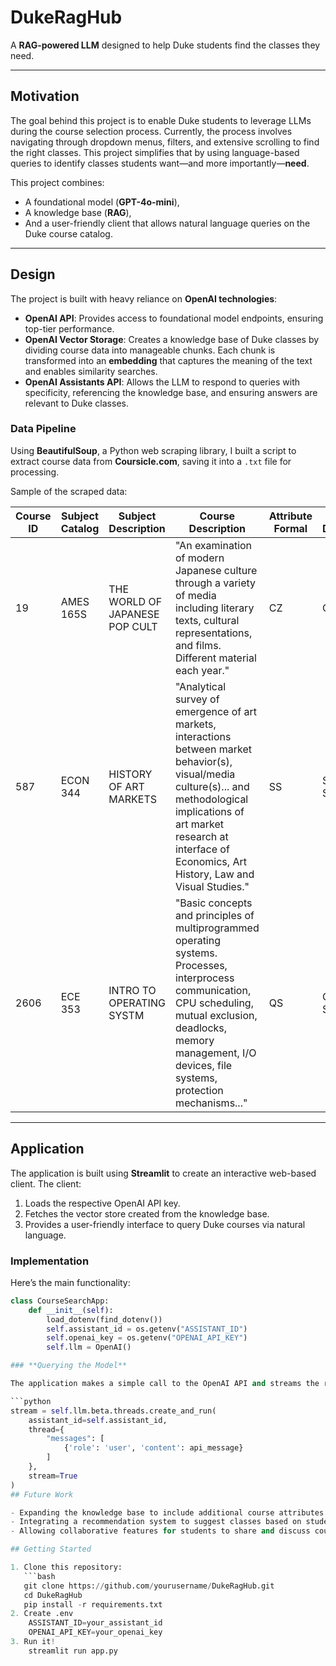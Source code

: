 # DukeRagHub

A **RAG-powered LLM** designed to help Duke students find the classes they need.

---

## **Motivation**

The goal behind this project is to enable Duke students to leverage LLMs during the course selection process. Currently, the process involves navigating through dropdown menus, filters, and extensive scrolling to find the right classes. This project simplifies that by using language-based queries to identify classes students want—and more importantly—**need**.

This project combines:
- A foundational model (**GPT-4o-mini**),
- A knowledge base (**RAG**),
- And a user-friendly client that allows natural language queries on the Duke course catalog.

---

## **Design**

The project is built with heavy reliance on **OpenAI technologies**:
- **OpenAI API**: Provides access to foundational model endpoints, ensuring top-tier performance.
- **OpenAI Vector Storage**: Creates a knowledge base of Duke classes by dividing course data into manageable chunks. Each chunk is transformed into an **embedding** that captures the meaning of the text and enables similarity searches.
- **OpenAI Assistants API**: Allows the LLM to respond to queries with specificity, referencing the knowledge base, and ensuring answers are relevant to Duke classes.

### **Data Pipeline**
Using **BeautifulSoup**, a Python web scraping library, I built a script to extract course data from **Coursicle.com**, saving it into a `.txt` file for processing.

Sample of the scraped data:

| Course ID | Subject Catalog | Subject Description          | Course Description                                                                                                                                                                                                                             | Attribute Formal | Attribute Description |
|-----------|------------------|------------------------------|---------------------------------------------------------------------------------------------------------------------------------------------------------------------------------------------------------------------------------------------|------------------|------------------------|
| 19        | AMES 165S        | THE WORLD OF JAPANESE POP CULT | "An examination of modern Japanese culture through a variety of media including literary texts, cultural representations, and films. Different material each year."                                                                          | CZ               | Civilizations          |
| 587       | ECON 344         | HISTORY OF ART MARKETS       | "Analytical survey of emergence of art markets, interactions between market behavior(s), visual/media culture(s)... and methodological implications of art market research at interface of Economics, Art History, Law and Visual Studies." | SS               | Social Sciences        |
| 2606      | ECE 353          | INTRO TO OPERATING SYSTM     | "Basic concepts and principles of multiprogrammed operating systems. Processes, interprocess communication, CPU scheduling, mutual exclusion, deadlocks, memory management, I/O devices, file systems, protection mechanisms..."             | QS               | Quantitative Studies   |

---

## **Application**

The application is built using **Streamlit** to create an interactive web-based client. The client:
1. Loads the respective OpenAI API key.
2. Fetches the vector store created from the knowledge base.
3. Provides a user-friendly interface to query Duke courses via natural language.

### **Implementation**

Here’s the main functionality:

```python
class CourseSearchApp:
    def __init__(self):
        load_dotenv(find_dotenv())
        self.assistant_id = os.getenv("ASSISTANT_ID")
        self.openai_key = os.getenv("OPENAI_API_KEY")
        self.llm = OpenAI()

### **Querying the Model**

The application makes a simple call to the OpenAI API and streams the response for real-time interaction:

```python
stream = self.llm.beta.threads.create_and_run(
    assistant_id=self.assistant_id,
    thread={
        "messages": [
            {'role': 'user', 'content': api_message}
        ]
    },
    stream=True
)
## Future Work

- Expanding the knowledge base to include additional course attributes like professor ratings or schedule compatibility.
- Integrating a recommendation system to suggest classes based on student preferences and academic history.
- Allowing collaborative features for students to share and discuss courses.

## Getting Started

1. Clone this repository:
   ```bash
   git clone https://github.com/yourusername/DukeRagHub.git
   cd DukeRagHub
   pip install -r requirements.txt
2. Create .env
    ASSISTANT_ID=your_assistant_id
    OPENAI_API_KEY=your_openai_key
3. Run it!
    streamlit run app.py


